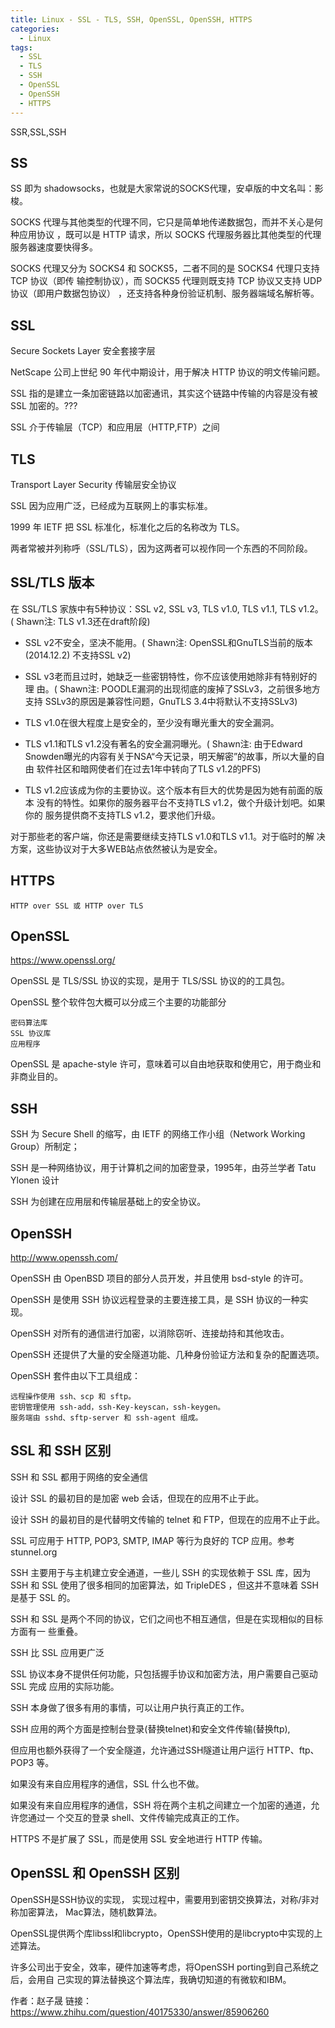 ```yaml
---
title: Linux - SSL - TLS, SSH, OpenSSL, OpenSSH, HTTPS
categories:
  - Linux
tags:
  - SSL
  - TLS
  - SSH
  - OpenSSL
  - OpenSSH
  - HTTPS
---
```


SSR,SSL,SSH

<!--more-->

## SS

SS 即为 shadowsocks，也就是大家常说的SOCKS代理，安卓版的中文名叫：影梭。

SOCKS 代理与其他类型的代理不同，它只是简单地传递数据包，而并不关心是何种应用协议
，既可以是 HTTP 请求，所以 SOCKS 代理服务器比其他类型的代理服务器速度要快得多。

SOCKS 代理又分为 SOCKS4 和 SOCKS5，二者不同的是 SOCKS4 代理只支持 TCP 协议（即传
输控制协议），而 SOCKS5 代理则既支持 TCP 协议又支持 UDP 协议（即用户数据包协议）
，还支持各种身份验证机制、服务器端域名解析等。

## SSL

Secure Sockets Layer 安全套接字层

NetScape 公司上世纪 90 年代中期设计，用于解决 HTTP 协议的明文传输问题。

SSL 指的是建立一条加密链路以加密通讯，其实这个链路中传输的内容是没有被 SSL 加密的。???

SSL 介于传输层（TCP）和应用层（HTTP,FTP）之间

## TLS

Transport Layer Security 传输层安全协议

SSL 因为应用广泛，已经成为互联网上的事实标准。

1999 年 IETF 把 SSL 标准化，标准化之后的名称改为 TLS。

两者常被并列称呼（SSL/TLS），因为这两者可以视作同一个东西的不同阶段。

## SSL/TLS 版本

在 SSL/TLS 家族中有5种协议：SSL v2, SSL v3, TLS v1.0, TLS v1.1, TLS v1.2。
( Shawn注: TLS v1.3还在draft阶段)

* SSL v2不安全，坚决不能用。( Shawn注: OpenSSL和GnuTLS当前的版本(2014.12.2)
不支持SSL v2)

* SSL v3老而且过时，她缺乏一些密钥特性，你不应该使用她除非有特别好的理
由。( Shawn注: POODLE漏洞的出现彻底的废掉了SSLv3，之前很多地方支持
SSLv3的原因是兼容性问题，GnuTLS 3.4中将默认不支持SSLv3)

* TLS v1.0在很大程度上是安全的，至少没有曝光重大的安全漏洞。

* TLS v1.1和TLS v1.2没有著名的安全漏洞曝光。( Shawn注: 由于Edward
Snowden曝光的内容有关于NSA“今天记录，明天解密”的故事，所以大量的自由
软件社区和暗网使者们在过去1年中转向了TLS v1.2的PFS)

* TLS v1.2应该成为你的主要协议。这个版本有巨大的优势是因为她有前面的版本
没有的特性。如果你的服务器平台不支持TLS v1.2，做个升级计划吧。如果你的
服务提供商不支持TLS v1.2，要求他们升级。

对于那些老的客户端，你还是需要继续支持TLS v1.0和TLS v1.1。对于临时的解
决方案，这些协议对于大多WEB站点依然被认为是安全。

## HTTPS

    HTTP over SSL 或 HTTP over TLS

## OpenSSL

https://www.openssl.org/

OpenSSL 是 TLS/SSL 协议的实现，是用于 TLS/SSL 协议的的工具包。

OpenSSL 整个软件包大概可以分成三个主要的功能部分

    密码算法库
    SSL 协议库
    应用程序

OpenSSL 是 apache-style 许可，意味着可以自由地获取和使用它，用于商业和非商业目的。

## SSH

SSH 为 Secure Shell 的缩写，由 IETF 的网络工作小组（Network Working Group）所制定；

SSH 是一种网络协议，用于计算机之间的加密登录，1995年，由芬兰学者 Tatu Ylonen 设计

SSH 为创建在应用层和传输层基础上的安全协议。

## OpenSSH

http://www.openssh.com/

OpenSSH 由 OpenBSD 项目的部分人员开发，并且使用 bsd-style 的许可。

OpenSSH 是使用 SSH 协议远程登录的主要连接工具，是 SSH 协议的一种实现。

OpenSSH 对所有的通信进行加密，以消除窃听、连接劫持和其他攻击。

OpenSSH 还提供了大量的安全隧道功能、几种身份验证方法和复杂的配置选项。

OpenSSH 套件由以下工具组成：

    远程操作使用 ssh、scp 和 sftp。
    密钥管理使用 ssh-add，ssh-Key-keyscan，ssh-keygen。
    服务端由 sshd、sftp-server 和 ssh-agent 组成。

## SSL 和 SSH 区别

SSH 和 SSL 都用于网络的安全通信

设计 SSL 的最初目的是加密 web 会话，但现在的应用不止于此。

设计 SSH 的最初目的是代替明文传输的 telnet 和 FTP，但现在的应用不止于此。

SSL 可应用于 HTTP, POP3, SMTP, IMAP 等行为良好的 TCP 应用。参考 stunnel.org

SSH 主要用于与主机建立安全通道，一些儿 SSH 的实现依赖于 SSL 库，因为 SSH 和 SSL
使用了很多相同的加密算法，如 TripleDES ，但这并不意味着 SSH 是基于 SSL 的。

SSH 和 SSL 是两个不同的协议，它们之间也不相互通信，但是在实现相似的目标方面有一
些重叠。

SSH 比 SSL 应用更广泛

SSL 协议本身不提供任何功能，只包括握手协议和加密方法，用户需要自己驱动 SSL 完成
应用的实际功能。

SSH 本身做了很多有用的事情，可以让用户执行真正的工作。

SSH 应用的两个方面是控制台登录(替换telnet)和安全文件传输(替换ftp),

但应用也额外获得了一个安全隧道，允许通过SSH隧道让用户运行 HTTP、ftp、POP3 等。

如果没有来自应用程序的通信，SSL 什么也不做。

如果没有来自应用程序的通信，SSH 将在两个主机之间建立一个加密的通道，允许您通过一
个交互的登录 shell、文件传输完成真正的工作。

HTTPS 不是扩展了 SSL，而是使用 SSL 安全地进行 HTTP 传输。

## OpenSSL 和 OpenSSH 区别

OpenSSH是SSH协议的实现， 实现过程中，需要用到密钥交换算法，对称/非对称加密算法，
Mac算法，随机数算法。

OpenSSL提供两个库libssl和libcrypto，OpenSSH使用的是libcrypto中实现的上述算法。

许多公司出于安全，效率，硬件加速等考虑，将OpenSSH porting到自己系统之后，会用自
己实现的算法替换这个算法库，我确切知道的有微软和IBM。

作者：赵子晟
链接：https://www.zhihu.com/question/40175330/answer/85906260

